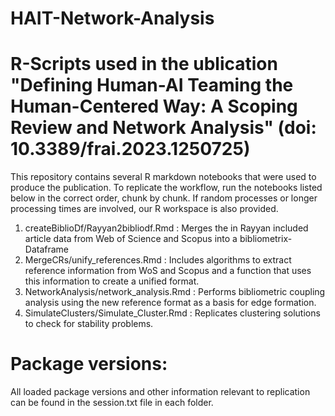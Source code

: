 # HAIT-Network-Analysis
# R-Scripts used in the ublication "Defining Human-AI Teaming the Human-Centered Way: A Scoping Review and Network Analysis" (doi: 10.3389/frai.2023.1250725)

This repository contains several R markdown notebooks that were used to produce the publication.
To replicate the workflow, run the notebooks listed below in the correct order, chunk by chunk. If random processes or longer processing times are involved, our R workspace is also provided.

1. createBiblioDf/Rayyan2bibliodf.Rmd : Merges the in Rayyan included article data from Web of Science and Scopus into a bibliometrix-Dataframe
2. MergeCRs/unify_references.Rmd : Includes algorithms to extract reference information from WoS and Scopus and a function that uses this information to create a unified format.
3. NetworkAnalysis/network_analysis.Rmd : Performs bibliometric coupling analysis using the new reference format as a basis for edge formation.
4. SimulateClusters/Simulate_Cluster.Rmd : Replicates clustering solutions to check for stability problems.

# Package versions:

All loaded package versions and other information relevant to replication can be found in the session.txt file in each folder.
